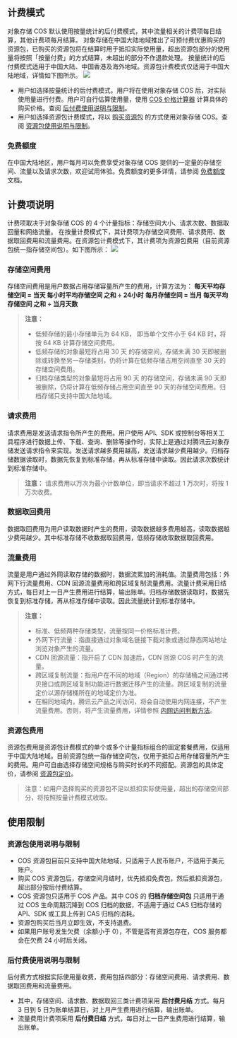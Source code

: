 ## 计费模式
对象存储 COS 默认使用按量统计的后付费模式，其中流量相关的计费项每日结算，其他计费项每月结算。
对象存储在中国大陆地域推出了可预付费优惠购买的资源包，已购买的资源包将在结算时用于抵扣实际使用量，超出资源包部分的使用量将按照「按量付费」的方式结算，未超出的部分不作退款处理。
按量统计的后付费模式适用于中国大陆、中国香港及海外地域。资源包计费模式仅适用于中国大陆地域，详情如下图所示。
![](https://main.qcloudimg.com/raw/6e70f3dee43f3b075122550658b344cb.png)

- 用户如选择按量统计的后付费模式，用户将在使用对象存储 COS 后，对实际使用量进行付费。用户可自行估算使用量，使用 [COS 价格计算器](https://buy.cloud.tencent.com/price/cos/calculator) 计算具体的购买价格。查阅 [后付费使用说明与限制](#SYHFF)。
- 用户如选择资源包计费模式，将以 [购买资源包](https://buy.cloud.tencent.com/cos) 的方式使用对象存储 COS。查阅 [资源包使用说明与限制](#SYZYB)。


### 免费额度
在中国大陆地区，用户每月可以免费享受对象存储 COS 提供的一定量的存储空间、流量以及请求次数，欢迎试用体验。免费额度的更多详情，请参阅 [免费额度](https://cloud.tencent.com/document/product/436/6240) 文档。


## 计费项说明
计费项取决于对象存储 COS 的 4 个计量指标：存储空间大小、请求次数、数据取回量和网络流量。
在按量计费模式下，其计费项为存储空间费用、请求费用、数据取回费用和流量费用。在资源包计费模式下，其计费项为资源包费用（目前资源包统一指存储空间包）。如下图所示：
![](https://main.qcloudimg.com/raw/fff3a90738624362446514bf352efcdd.png)

### 存储空间费用
存储空间费用是用户数据占用存储容量所产生的费用，计算方法为：
 **每天平均存储空间 = 当天 每小时平均存储空间 之和 ÷ 24小时**
 **每月存储空间 = 当月 每天平均存储空间 之和 ÷ 当月天数** 
>**注意：**
> - 低频存储的最小存储单元为 64 KB， 即当单个文件小于 64 KB 时，将按 64 KB 计算存储空间费用。
> - 低频存储的对象最短将占用 30 天 的存储空间，存储未满 30 天即被删除或转换至另一存储类别，仍将计算在低频存储占用空间直至 30 天的存储空间费用。
> - 归档存储类型的对象最短将占用 90 天 的存储空间，存储未满 90 天即被删除，仍将计算在低频存储占用空间直至 90 天的存储空间费用。归档存储只支持中国大陆地域。

### 请求费用
请求费用是发送请求指令所产生的费用。用户使用 API、SDK 或控制台等相关工具程序进行数据上传、下载、查询、删除等操作时，实际上是通过对腾讯云对象存储发送请求指令来实现。发送请求越多费用越高，发送请求越少费用越少。归档存储数据读取时，数据先恢复到标准存储，再从标准存储中读取。因此请求次数统计到标准存储中。
>**注意：**
>请求费用以万次为最小计数单位，即当请求不超过 1 万次时，将按 1 万次收费。

### 数据取回费用
数据取回费用为用户读取数据时产生的费用，读取数据越多费用越高，读取数据越少费用越少。其中标准存储不收数据取回费用，低频存储收取数据取回费用。


### 流量费用
流量是用户通过外网读取存储的数据时，数据流累加的消耗值。流量费用包括：外网下行流量费用、CDN 回源流量费用和跨区域复制流量费用。流量计费采用日结方式，每日对上一日产生费用进行结算，输出账单。归档存储数据读取时，数据先恢复到标准存储，再从标准存储中读取。因此流量统计到标准存储中。
>**注意：**
>- 标准、低频两种存储类型，流量按同一价格标准计费。
>- 外网下行流量：指直接通过对象域名链接下载对象或通过静态网站地址浏览对象产生的流量。
>- CDN 回源流量：指开启了 CDN 加速后，CDN 回源 COS 时产生的流量。
>- 跨区域复制流量：指用户在不同的地域（Region）的存储桶之间通过拷贝接口或跨区域复制功能进行数据迁移产生的流量。跨区域复制的流量定价以源存储桶所在的地域定价为准。
>- 在相同地域内，腾讯云产品之间访问，将会自动使用内网连接，不产生流量费用。否则，将产生流量费用，详情参照 [内网访问判断方法](https://cloud.tencent.com/document/product/436/6224#.E5.86.85.E7.BD.91.E8.AE.BF.E9.97.AE.E5.88.A4.E6.96.AD.E6.96.B9.E6.B3.95)。

### 资源包费用
资源包费用是资源包计费模式的单个或多个计量指标组合的固定套餐费用，仅适用于中国大陆地域。目前资源包统一指存储空间包，仅用于抵扣占用存储容量所产生的费用。用户可自由选择存储空间规格与购买时长的不同搭配。资源包的具体定价，请参阅 [资源包定价](https://cloud.tencent.com/document/product/436/6239#.E8.B5.84.E6.BA.90.E5.8C.85.E5.AE.9A.E4.BB.B7)。
>注意：如用户选择购买的资源包不足以抵扣实际使用量，超出的存储空间部分，将按照按量计费模式收取。

## 使用限制

<span id="SYZYB"></span>
### 资源包使用说明与限制
- COS 资源包目前只支持中国大陆地域，只适用于人民币账户，不适用于美元账户。
- 购买 COS 资源包后，存储空间月结时，优先抵扣免费包，然后抵扣资源包，超出部分按后付费结算。
- COS 资源包只适用于 COS 产品。其中 COS 的 **归档存储空间包** 只适用于通过 COS 生命周期沉降到 COS 归档的数据，不适用于通过 CAS 归档存储的 API、SDK 或工具上传到 CAS 归档的消耗。
- 资源包购买后当月立即生效，不支持退费。
- 如果用户账号发生欠费（余额小于 0），不管是否有资源包存在，COS 服务都会在欠费 24 小时后关闭。

<span id="SYHFF"></span>
### 后付费使用说明与限制
后付费方式根据实际使用量收费，费用包括四部分：存储空间费用、请求费用、数据取回费用和流量费用。
- 其中，存储空间、请求数、数据取回三类计费项采用 **后付费月结** 方式。每月 3 日到 5 日为账单结算日，对上月产生费用进行结算，输出账单。
- 流量费用计费项采用 **后付费日结** 方式，每日对上一日产生费用进行结算，输出账单。
